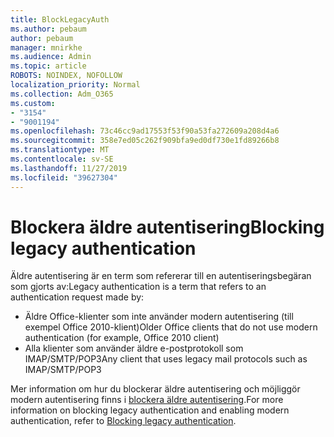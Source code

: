 ```yaml
---
title: BlockLegacyAuth
ms.author: pebaum
author: pebaum
manager: mnirkhe
ms.audience: Admin
ms.topic: article
ROBOTS: NOINDEX, NOFOLLOW
localization_priority: Normal
ms.collection: Adm_O365
ms.custom:
- "3154"
- "9001194"
ms.openlocfilehash: 73c46cc9ad17553f53f90a53fa272609a208d4a6
ms.sourcegitcommit: 358e7ed05c262f909bfa9ed0df730e1fd89266b8
ms.translationtype: MT
ms.contentlocale: sv-SE
ms.lasthandoff: 11/27/2019
ms.locfileid: "39627304"
---
```

# <a name="blocking-legacy-authentication"></a><span data-ttu-id="f63eb-102">Blockera äldre autentisering</span><span class="sxs-lookup"><span data-stu-id="f63eb-102">Blocking legacy authentication</span></span>

<span data-ttu-id="f63eb-103">Äldre autentisering är en term som refererar till en autentiseringsbegäran som gjorts av:</span><span class="sxs-lookup"><span data-stu-id="f63eb-103">Legacy authentication is a term that refers to an authentication request made by:</span></span>

- <span data-ttu-id="f63eb-104">Äldre Office-klienter som inte använder modern autentisering (till exempel Office 2010-klient)</span><span class="sxs-lookup"><span data-stu-id="f63eb-104">Older Office clients that do not use modern authentication (for example, Office 2010 client)</span></span>
- <span data-ttu-id="f63eb-105">Alla klienter som använder äldre e-postprotokoll som IMAP/SMTP/POP3</span><span class="sxs-lookup"><span data-stu-id="f63eb-105">Any client that uses legacy mail protocols such as IMAP/SMTP/POP3</span></span>  

<span data-ttu-id="f63eb-106">Mer information om hur du blockerar äldre autentisering och möjliggör modern autentisering finns i [blockera äldre autentisering](https://docs.microsoft.com/azure/active-directory/conditional-access/concept-conditional-access-block-legacy-authentication).</span><span class="sxs-lookup"><span data-stu-id="f63eb-106">For more information on blocking legacy authentication and enabling modern authentication, refer to [Blocking legacy authentication](https://docs.microsoft.com/azure/active-directory/conditional-access/concept-conditional-access-block-legacy-authentication).</span></span>